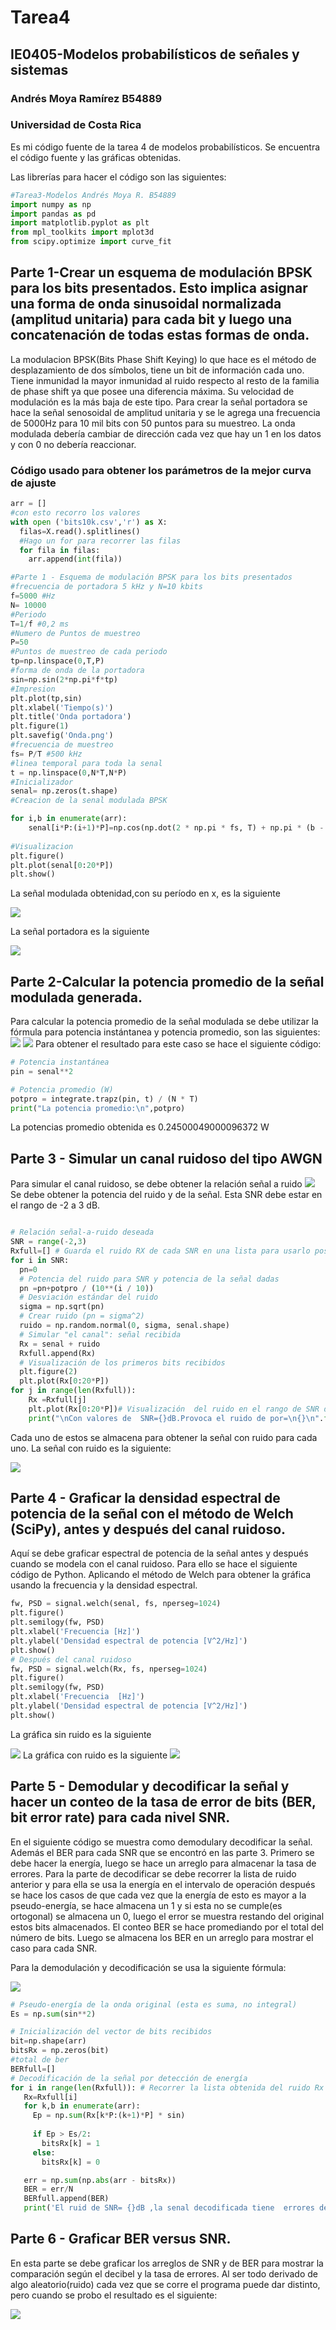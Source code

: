 # Tarea4
## IE0405-Modelos probabilísticos de señales y sistemas 
### Andrés Moya Ramírez B54889
### Universidad de Costa Rica
Es mi código fuente de la tarea 4 de modelos probabilísticos. Se encuentra el código fuente y las gráficas obtenidas.

Las librerías para hacer el código son las siguientes:
```python
#Tarea3-Modelos Andrés Moya R. B54889
import numpy as np
import pandas as pd
import matplotlib.pyplot as plt
from mpl_toolkits import mplot3d
from scipy.optimize import curve_fit
```
## Parte 1-Crear un esquema de modulación BPSK para los bits presentados. Esto implica asignar una forma de onda sinusoidal normalizada (amplitud unitaria) para cada bit y luego una concatenación de todas estas formas de onda.
La modulacion BPSK(Bits Phase Shift Keying) lo que hace es el método de desplazamiento de dos símbolos, tiene un bit de información cada uno. Tiene inmunidad la mayor inmunidad al ruido respecto al resto de la familia de phase shift ya que posee una diferencia máxima. Su velocidad de modulación es la más baja de este tipo. Para crear la señal portadora se hace la señal senosoidal de amplitud unitaria y se le agrega una frecuencia de 5000Hz para 10 mil bits con 50 puntos para su muestreo. La onda modulada debería cambiar de dirección cada vez que hay un 1 en los datos y con 0 no debería reaccionar.  
### Código usado para obtener los parámetros de la mejor curva de ajuste
```python
arr = []
#con esto recorro los valores 
with open ('bits10k.csv','r') as X:
  filas=X.read().splitlines()
  #Hago un for para recorrer las filas
  for fila in filas:
    arr.append(int(fila))

#Parte 1 - Esquema de modulación BPSK para los bits presentados
#frecuencia de portadora 5 kHz y N=10 kbits
f=5000 #Hz
N= 10000
#Periodo
T=1/f #0,2 ms
#Numero de Puntos de muestreo
P=50
#Puntos de muestreo de cada periodo
tp=np.linspace(0,T,P)
#forma de onda de la portadora
sin=np.sin(2*np.pi*f*tp)
#Impresion
plt.plot(tp,sin)
plt.xlabel('Tiempo(s)')
plt.title('Onda portadora')
plt.figure(1)
plt.savefig('Onda.png')
#frecuencia de muestreo
fs= P/T #500 kHz
#linea temporal para toda la senal
t = np.linspace(0,N*T,N*P)
#Inicializador
senal= np.zeros(t.shape)
#Creacion de la senal modulada BPSK

for i,b in enumerate(arr):
    senal[i*P:(i+1)*P]=np.cos(np.dot(2 * np.pi * fs, T) + np.pi * (b - 1) + np.pi / 4)*sin
  
#Visualizacion
plt.figure()
plt.plot(senal[0:20*P])
plt.show()

```
La señal modulada obtenidad,con su período en x, es la siguiente 

<img src="https://github.com/andresmoyar/Tarea4/blob/master/BPSK.png">

La señal portadora es la siguiente

<img src="https://github.com/andresmoyar/Tarea4/blob/master/Onda.png">

## Parte 2-Calcular la potencia promedio de la señal modulada generada.
Para calcular la potencia promedio de la señal modulada se debe utilizar la fórmula para potencia instántanea y potencia promedio, son las siguientes:
<img src="https://render.githubusercontent.com/render/math?math=P(T)=(1/2T)*\int_{-T}^{T}x^2(t)dt=A{x^2(t)}">
<img src="https://render.githubusercontent.com/render/math?math=P(T)=(1/2T)*\int_{-T}^{T}E[X^2(t)]dt=A{E[X^2(t)]}">
Para obtener el resultado para este caso se hace el siguiente código:
```python
# Potencia instantánea
pin = senal**2

# Potencia promedio (W)
potpro = integrate.trapz(pin, t) / (N * T)
print("La potencia promedio:\n",potpro)
```
La potencias promedio obtenida es 0.24500049000096372 W

## Parte 3 - Simular un canal ruidoso del tipo AWGN
Para simular el canal ruidoso, se debe obtener la relación señal a ruido 
<img src="https://render.githubusercontent.com/render/math?math=SNR_{dB}=10log_{10}(Ps/Pn)">
Se debe obtener la potencia del ruido y de la señal. Esta SNR debe estar en el rango de -2 a 3 dB.
```python

# Relación señal-a-ruido deseada
SNR = range(-2,3)
Rxfull=[] # Guarda el ruido RX de cada SNR en una lista para usarlo posteriormente en la parte 5.
for i in SNR: 
  pn=0
  # Potencia del ruido para SNR y potencia de la señal dadas
  pn =pn+potpro / (10**(i / 10))
  # Desviación estándar del ruido
  sigma = np.sqrt(pn)
  # Crear ruido (pn = sigma^2)
  ruido = np.random.normal(0, sigma, senal.shape)
  # Simular "el canal": señal recibida
  Rx = senal + ruido
  Rxfull.append(Rx) 
  # Visualización de los primeros bits recibidos
  plt.figure(2)
  plt.plot(Rx[0:20*P])
for j in range(len(Rxfull)):   
    Rx =Rxfull[j]
    plt.plot(Rx[0:20*P])# Visualización  del ruido en el rango de SNR de los primeros bits recibidos
    print("\nCon valores de  SNR={}dB.Provoca el ruido de por=\n{}\n".format(SNR[j],Rxfull[j]))
```
Cada uno de estos se almacena para obtener la señal con ruido para cada uno. La señal con ruido es la siguiente:

<img src="https://github.com/andresmoyar/Tarea4/blob/master/snr.png">


## Parte 4 - Graficar la densidad espectral de potencia de la señal con el método de Welch (SciPy), antes y después del canal ruidoso.
 Aquí se debe graficar espectral de potencia de la señal antes y después cuando se modela con el canal ruidoso.
 Para ello se hace el siguiente código de Python. Aplicando el método de Welch para obtener la gráfica usando la frecuencia y la densidad espectral.
 ```python
 fw, PSD = signal.welch(senal, fs, nperseg=1024)
plt.figure()
plt.semilogy(fw, PSD)
plt.xlabel('Frecuencia [Hz]')
plt.ylabel('Densidad espectral de potencia [V^2/Hz]')
plt.show()
# Después del canal ruidoso
fw, PSD = signal.welch(Rx, fs, nperseg=1024)
plt.figure()
plt.semilogy(fw, PSD)
plt.xlabel('Frecuencia  [Hz]')
plt.ylabel('Densidad espectral de potencia [V^2/Hz]')
plt.show()
```
La gráfica sin ruido es la siguiente 

<img src="https://github.com/andresmoyar/Tarea4/blob/master/DensidadvsFrecuencia.png">
La gráfica con ruido es la siguiente 

<img src="https://github.com/andresmoyar/Tarea4/blob/master/densidadvsfrecuenciadespues.png">

## Parte 5 - Demodular y decodificar la señal y hacer un conteo de la tasa de error de bits (BER, bit error rate) para cada nivel SNR.
En el siguiente código se muestra como demodulary decodificar la señal. Además el BER para cada SNR que se encontró en las parte 3. Primero se debe hacer la energía, luego se hace un arreglo para almacenar la tasa de errores. Para la parte de decodificar se debe recorrer la lista de ruido anterior y para ella se usa la energía en el intervalo de operación después se hace los casos de que cada vez que la energía de esto es mayor a la pseudo-energía, se hace almacena un 1 y si esta no se cumple(es ortogonal) se almacena un 0, luego el error se muestra restando del original estos bits almacenados. El conteo BER se hace promediando por el total del número de bits. Luego se almacena los BER en un arreglo para mostrar el caso para cada SNR. 

Para la demodulación y decodificación se usa la siguiente fórmula:


<img src="https://render.githubusercontent.com/render/math?math=g(t)h(t)=\int_{0}^{T}g(t)h(t)dt">

 ```python
# Pseudo-energía de la onda original (esta es suma, no integral)
Es = np.sum(sin**2)

# Inicialización del vector de bits recibidos
bit=np.shape(arr)
bitsRx = np.zeros(bit)
#total de ber
BERfull=[] 
# Decodificación de la señal por detección de energía
for i in range(len(Rxfull)): # Recorrer la lista obtenida del ruido Rx de cada SNR de la parte 3
    Rx=Rxfull[i]
    for k,b in enumerate(arr):
      Ep = np.sum(Rx[k*P:(k+1)*P] * sin)
      
      if Ep > Es/2:
        bitsRx[k] = 1
      else:
        bitsRx[k] = 0

    err = np.sum(np.abs(arr - bitsRx))
    BER = err/N
    BERfull.append(BER)
    print('El ruid de SNR= {}dB ,la senal decodificada tiene  errores de {}en {} bits con la siguiente tasa de error {}.'.format(SNR[i],err, N,BER))

```

## Parte 6 - Graficar BER versus SNR.
En esta parte se debe graficar los arreglos de SNR y de BER para mostrar la comparación según el decibel y la tasa de errores. Al ser todo derivado de algo aleatorio(ruido) cada vez que se corre el programa puede dar distinto, pero cuando se probo el resultado es el siguiente:

<img src="https://github.com/andresmoyar/Tarea4/blob/master/BERvsSNR.png">
